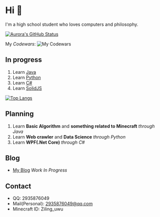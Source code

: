 # Hi 👋
I'm a high school student who loves computers and philosophy.

[![Aurora's GitHub Status](https://github-readme-stats.vercel.app/api?username=auroraziling&theme=tokyonight)](https://github.com/auroraziling)

My *Codewars*:
![My Codewars](https://www.codewars.com/users/Mr_ziling/badges/micro)

## In progress

1. Learn [Java](https://www.java.com/)
2. Learn [Python](https://www.python.org/)
3. Learn [C#](https://learn.microsoft.com/zh-cn/dotnet/csharp/)
4. Learn [SolidJS](https://www.solidjs.com/)

[![Top Langs](https://github-readme-stats.vercel.app/api/top-langs/?username=auroraziling&layout=compact&hide=HTML,css&theme=tokyonight)](https://github.com/auroraziling)

## Planning

1. Learn **Basic Algorithm** and **something related to Minecraft** *through Java*
2. Learn **Web crawler** and **Data Science** *through Python*
3. Learn **WPF(.Net Core)** *through C#*

## Blog

- [My Blog](https://ziling.space) *Work In Progress*

## Contact
- QQ: 2935876049
- Mail(Personal): 2935876049@qq.com
- Minecraft ID: Ziling_uwu
